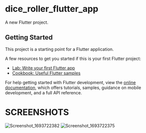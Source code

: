# dice_roller_flutter_app

A new Flutter project.

## Getting Started

This project is a starting point for a Flutter application.

A few resources to get you started if this is your first Flutter project:

- [Lab: Write your first Flutter app](https://docs.flutter.dev/get-started/codelab)
- [Cookbook: Useful Flutter samples](https://docs.flutter.dev/cookbook)

For help getting started with Flutter development, view the
[online documentation](https://docs.flutter.dev/), which offers tutorials,
samples, guidance on mobile development, and a full API reference.
# SCREENSHOTS
![Screenshot_1693722382](https://github.com/Milansaji/dice_roller_flutter_app/assets/140674058/d9181fca-5e70-4dc6-a69f-b7bf69206b23)
![Screenshot_1693722375](https://github.com/Milansaji/dice_roller_flutter_app/assets/140674058/e7738629-5a23-45f0-a04c-659004a1af7b)
